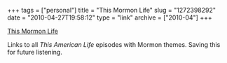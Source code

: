 +++
tags = ["personal"]
title = "This Mormon Life"
slug = "1272398292"
date = "2010-04-27T19:58:12"
type = "link"
archive = ["2010-04"]
+++

[This Mormon Life][1]

Links to all *This American Life* episodes with Mormon themes.  Saving
this for future listening.

[1]: http://timesandseasons.org/index.php/2010/04/this-mormon-life/
